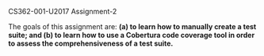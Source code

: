 CS362-001-U2017 Assignment-2


The goals of this assignment are:
<b>(a) to learn how to manually create a test suite; and
(b) to learn how to use a Cobertura code coverage tool in order to assess the comprehensiveness of a test suite.</b>
